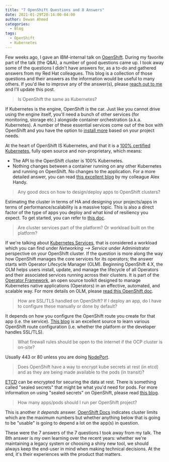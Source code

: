 ```yaml
---
title: "7 OpenShift Questions and 8 Answers"
date: 2021-01-29T20:14:00-04:00
author: Dewan Ahmed
categories:
  - Blog
tags:
  - OpenShift
  - Kubernetes
---
```


Few weeks ago, I gave an IBM-internal talk on [OpenShift](https://www.openshift.com/). During my favorite part of the talk (the Q&A), a number of good questions came up. I took away some of the questions I didn't have answers for, as a to-do and gathered answers from my Red Hat colleagues. This blog is a collection of those questions and their answers as the information would be useful to many others. If you'd like to improve any of the answer(s), please [reach out to me](https://linkedin.com/in/diahmed) and I'll update this post. 

> Is OpenShift the same as Kubernetes?

If Kubernetes is the engine, OpenShift is the car. Just like you cannot drive using the engine itself, you'll need a bunch of other services (for monitoring, storage etc.) alongside container orchestration (a.k.a. Kubernetes). A number of these essential services come out of the box with OpenShift and you have the option to [install more](https://docs.openshift.com/container-platform/4.1/applications/operators/olm-understanding-operatorhub.html) based on your project needs.  

At the heart of OpenShift IS Kubernetes, and that it is a [100% certified Kubernetes](https://www.cncf.io/certification/software-conformance/), fully open source and non-proprietary, which means:
- The API to the OpenShift  cluster is 100% Kubernetes.
- Nothing changes between a container running on any other Kubernetes and running on OpenShift. No changes to the application.
For a more detailed answer, you can read [this excellent blog](https://www.openshift.com/blog/whats-the-difference-between-openshift-and-kubernetes) by my colleague Alex Handy.

> Any good docs on how to design/deploy apps to OpenShift clusters?

Estimating the cluster in terms of HA and designing your projects/apps in terms of performance/scalability is a massive topic. This is also a direct factor of the type of apps you deploy and what kind of resiliency you expect. To get started, you can refer to [this doc](https://docs.openshift.com/container-platform/4.6/scalability_and_performance/planning-your-environment-according-to-object-maximums.html).  

> Are cluster services part of the platform? Or workload built on the platform?

If we're talking about [Kubernetes Services](https://kubernetes.io/docs/concepts/services-networking/service/), that is considered a workload which you can find under _Networking --> Service_ under Administrator perspective on your OpenShift cluster. If the question is more along the way how OpenShift manages the core services for its operators; the answer starts with Operator Lifecycle Manager (OLM). Beginning OpenShift 4.X, the OLM helps users install, update, and manage the lifecycle of all Operators and their associated services running across their clusters. It is part of the [Operator Framework](https://github.com/operator-framework), an open source toolkit designed to manage Kubernetes native applications (Operators) in an effective, automated, and scalable way. For more details on OLM, please [read this OpenShift doc](https://docs.openshift.com/container-platform/4.1/applications/operators/olm-understanding-olm.html).

> How are SSL/TLS handled on OpenShift? If I deploy an app, do I have to configure these manually or done by default?

It depends on how you configure the OpenShift route you create for that app (i.e. the service).  [This blog](https://www.openshift.com/blog/self-serviced-end-to-end-encryption-approaches-for-applications-deployed-in-openshift) is an excellent source to learn various OpenShift route configuration (i.e. whether the platform or the developer handles SSL/TLS).

> What firewall rules should be open to the internet if the OCP cluster is on-site?

Usually 443 or 80 unless you are doing [NodePort](https://docs.openshift.com/container-platform/4.6/networking/configuring_ingress_cluster_traffic/configuring-ingress-cluster-traffic-nodeport.html).

> Does OpenShift have a way to encrypt kube secrets at rest (in etcd) and as they are being made available to the pods (in transit)?

[ETCD](https://docs.openshift.com/container-platform/4.6/security/encrypting-etcd.html) can be encrypted for securing the data at rest.  There is something called "sealed secrets" that might be what you'd need for pods. For more information on using "sealed secrets" on OpenShift, please read [this blog](https://www.openshift.com/blog/gitops-secret-management). 

> How many apps/pods should I run per OpenShift project?

This is another _it depends_ answer.  [OpenShift Docs](https://docs.openshift.com/container-platform/3.9/scaling_performance/cluster_limits.html) indicates cluster limits which are the maximum numbers but whether anything below that is going to be "usable" is going to depend a lot on the app(s) in question.

These were the 7 answers of the 7 questions I took away from my talk. The 8th answer is my own learning over the recent years: whether we're maintaining a legacy system or choosing a shiny new tool, we should always keep the end-user in mind when making technical decisions. At the end, it's their experiences with the product that matters.
